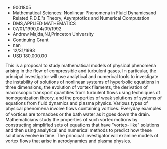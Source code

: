 
* 9001805
* Mathematical Sciences: Nonlinear Phenomena in Fluid Dynamicsand Related P.D.E.'s Theory, Asymptotics and Numerical Computation
* DMS,APPLIED MATHEMATICS
* 07/01/1990,04/09/1992
* Andrew Majda,NJ,Princeton University
* Continuing Grant
* nan
* 12/31/1993
* USD 180,000.00

This is a proposal to study mathematical models of physical phenomena arising
in the flow of compressible and turbulent gases. In particular, the principal
investigator will use analytical and numerical tools to investigate the
instability of solutions of nonlinear systems of hyperbolic equations in three
dimensions, the evolution of vortex filaments, the derivation of macroscopic
transport quantities from turbulent flows using techniques of homogenization
theory, and the properties of weak solutions of systems of equations from fluid
dynamics and plasma physics. Various types of physical phenomena involve flows
containing vortices. Everyday examples of vortices are tornadoes or the bath
water as it goes down the drain. Mathematicians study the properties of such
vortex motions by constructing simplified sets of equations that have "vortex-
like" solutions and then using analytical and numerical methods to predict how
these solutions evolve in time. The principal investigator will examine models
of vortex flows that arise in aerodynamics and plasma physics.

